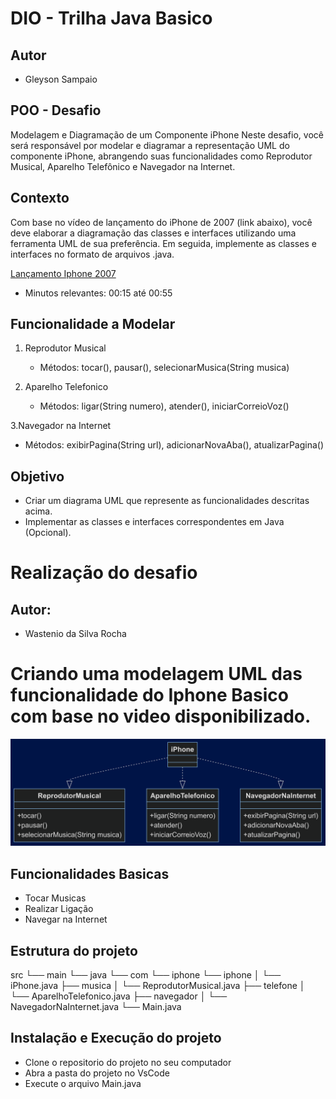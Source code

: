 # DIO - Trilha Java Basico

## Autor
- Gleyson Sampaio

## POO - Desafio

Modelagem e Diagramação de um Componente iPhone
Neste desafio, você será responsável por modelar e diagramar a representação UML do componente iPhone, abrangendo suas funcionalidades como Reprodutor Musical, Aparelho Telefônico e Navegador na Internet.

## Contexto

Com base no vídeo de lançamento do iPhone de 2007 (link abaixo), você deve elaborar a diagramação das classes e interfaces utilizando uma ferramenta UML de sua preferência. Em seguida, implemente as classes e interfaces no formato de arquivos .java.

[Lançamento Iphone 2007]( https://www.youtube.com/watch?v=9ou608QQRq8 )

- Minutos relevantes: 00:15 até 00:55

## Funcionalidade a Modelar

1. Reprodutor Musical
     - Métodos: tocar(), pausar(), selecionarMusica(String musica)

2. Aparelho Telefonico
     - Métodos: ligar(String numero), atender(), iniciarCorreioVoz()

3.Navegador na Internet
  - Métodos: exibirPagina(String url), adicionarNovaAba(), atualizarPagina()

## Objetivo
- Criar um diagrama UML que represente as funcionalidades descritas acima.
- Implementar as classes e interfaces correspondentes em Java (Opcional).

# Realização do desafio

## Autor:

- Wastenio da Silva Rocha

# Criando uma modelagem UML das funcionalidade do Iphone Basico com base no video disponibilizado.

![UML das funcionalidades desenvolvidas](https://github.com/wastenio/Modelando_iPhone_UML_Fun-es_M-sicas_Chamadas_Internet/blob/main/Modelando_Iphone_UML_Funcionalidades/src/main/java/com/image/UML%20funcionalidades%20Iphone.png)

## Funcionalidades Basicas

 - Tocar Musicas
 - Realizar Ligação
 - Navegar na Internet

## Estrutura do projeto

src
    └── main
        └── java
            └── com
                └── iphone
                    └── iphone
                    │   └── iPhone.java
                    ├── musica
                    │   └── ReprodutorMusical.java
                    ├── telefone
                    │   └── AparelhoTelefonico.java
                    ├── navegador
                    │   └── NavegadorNaInternet.java
                    └── Main.java

## Instalação e Execução do projeto

- Clone o repositorio do projeto no seu computador
- Abra a pasta do projeto no VsCode
- Execute o arquivo Main.java


